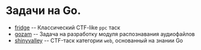 # Задачи на Go.

- [fridge](./fridge) -- Классический CTF-like `ppc` таск
- [gozam](./gozam) -- Задача на разработку модуля распознавания аудиофайлов
- [shinyvalley](./shinyvalley) -- CTF-таск категории `web`, основанный на знании Go